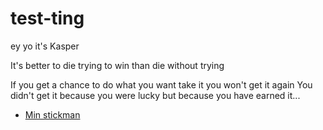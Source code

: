 # test-ting



ey yo it's Kasper

It's better to die trying to win than die without trying

If you get a chance to do what you want take it you won't get it again
You didn't get it because you were lucky but because you have earned it...



- [Min stickman](stickman/)